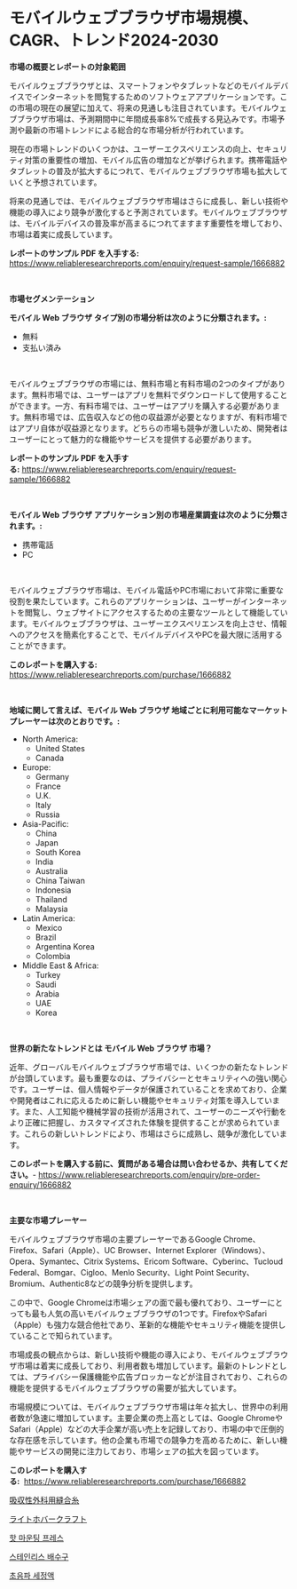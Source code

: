 <p><h1>モバイルウェブブラウザ市場規模、CAGR、トレンド2024-2030</h1></p><p><strong>市場の概要とレポートの対象範囲</strong></p>
<p><p>モバイルウェブブラウザとは、スマートフォンやタブレットなどのモバイルデバイスでインターネットを閲覧するためのソフトウェアアプリケーションです。この市場の現在の展望に加えて、将来の見通しも注目されています。モバイルウェブブラウザ市場は、予測期間中に年間成長率8%で成長する見込みです。市場予測や最新の市場トレンドによる総合的な市場分析が行われています。</p><p>現在の市場トレンドのいくつかは、ユーザーエクスペリエンスの向上、セキュリティ対策の重要性の増加、モバイル広告の増加などが挙げられます。携帯電話やタブレットの普及が拡大するにつれて、モバイルウェブブラウザ市場も拡大していくと予想されています。</p><p>将来の見通しでは、モバイルウェブブラウザ市場はさらに成長し、新しい技術や機能の導入により競争が激化すると予測されています。モバイルウェブブラウザは、モバイルデバイスの普及率が高まるにつれてますます重要性を増しており、市場は着実に成長しています。</p></p>
<p><strong>レポートのサンプル PDF を入手する:</strong> <a href="https://www.reliableresearchreports.com/enquiry/request-sample/1666882">https://www.reliableresearchreports.com/enquiry/request-sample/1666882</a></p>
<p>&nbsp;</p>
<p><strong>市場セグメンテーション</strong></p>
<p><strong>モバイル Web ブラウザ タイプ別の市場分析は次のように分類されます。:</strong></p>
<p><ul><li>無料</li><li>支払い済み</li></ul></p>
<p>&nbsp;</p>
<p><p>モバイルウェブブラウザの市場には、無料市場と有料市場の2つのタイプがあります。無料市場では、ユーザーはアプリを無料でダウンロードして使用することができます。一方、有料市場では、ユーザーはアプリを購入する必要があります。無料市場では、広告収入などの他の収益源が必要となりますが、有料市場ではアプリ自体が収益源となります。どちらの市場も競争が激しいため、開発者はユーザーにとって魅力的な機能やサービスを提供する必要があります。</p></p>
<p><strong>レポートのサンプル PDF を入手する:</strong>&nbsp;<a href="https://www.reliableresearchreports.com/enquiry/request-sample/1666882">https://www.reliableresearchreports.com/enquiry/request-sample/1666882</a></p>
<p>&nbsp;</p>
<p><strong> モバイル Web ブラウザ アプリケーション別の市場産業調査は次のように分類されます。:</strong></p>
<p><ul><li>携帯電話</li><li>PC</li></ul></p>
<p>&nbsp;</p>
<p><p>モバイルウェブブラウザ市場は、モバイル電話やPC市場において非常に重要な役割を果たしています。これらのアプリケーションは、ユーザーがインターネットを閲覧し、ウェブサイトにアクセスするための主要なツールとして機能しています。モバイルウェブブラウザは、ユーザーエクスペリエンスを向上させ、情報へのアクセスを簡素化することで、モバイルデバイスやPCを最大限に活用することができます。</p></p>
<p><strong>このレポートを購入する:</strong>&nbsp; <a href="https://www.reliableresearchreports.com/purchase/1666882">https://www.reliableresearchreports.com/purchase/1666882</a></p>
<p>&nbsp;</p>
<p><strong>地域に関して言えば、モバイル Web ブラウザ 地域ごとに利用可能なマーケットプレーヤーは次のとおりです。:</strong></p>
<p><ul>
    <li>
        North America:
        <ul>
            <li>United States</li>
            <li>Canada</li>
        </ul>
    </li>
    <li>
        Europe:
        <ul>
            <li>Germany</li>
            <li>France</li>
            <li>U.K.</li>
            <li>Italy</li>
            <li>Russia</li>
        </ul>
    </li>
    <li>
        Asia-Pacific:
        <ul>
            <li>China</li>
            <li>Japan</li>
            <li>South Korea</li>
            <li>India</li>
            <li>Australia</li>
            <li>China Taiwan</li>
            <li>Indonesia</li>
            <li>Thailand</li>
            <li>Malaysia</li>
        </ul>
    </li>
    <li>
        Latin America:
        <ul>
            <li>Mexico</li>
            <li>Brazil</li>
            <li>Argentina Korea</li>
            <li>Colombia</li>
        </ul>
    </li>
    <li>
        Middle East & Africa:
        <ul>
            <li>Turkey</li>
            <li>Saudi</li>
            <li>Arabia</li>
            <li>UAE</li>
            <li>Korea</li>
        </ul>
    </li>
    </ul></p>
<p>&nbsp;</p>
<p><strong>世界の新たなトレンドとは モバイル Web ブラウザ 市場？</strong></p>
<p><p>近年、グローバルモバイルウェブブラウザ市場では、いくつかの新たなトレンドが台頭しています。最も重要なのは、プライバシーとセキュリティへの強い関心です。ユーザーは、個人情報やデータが保護されていることを求めており、企業や開発者はこれに応えるために新しい機能やセキュリティ対策を導入しています。また、人工知能や機械学習の技術が活用されて、ユーザーのニーズや行動をより正確に把握し、カスタマイズされた体験を提供することが求められています。これらの新しいトレンドにより、市場はさらに成熟し、競争が激化しています。</p></p>
<p><strong>このレポートを購入する前に、質問がある場合は問い合わせるか、共有してください。</strong>- <a href="https://www.reliableresearchreports.com/enquiry/pre-order-enquiry/1666882">https://www.reliableresearchreports.com/enquiry/pre-order-enquiry/1666882</a></p>
<p>&nbsp;</p>
<p><strong>主要な市場プレーヤー</strong></p>
<p><p>モバイルウェブブラウザ市場の主要プレーヤーであるGoogle Chrome、Firefox、Safari（Apple）、UC Browser、Internet Explorer（Windows）、Opera、Symantec、Citrix Systems、Ericom Software、Cyberinc、Tucloud Federal、Bomgar、Cigloo、Menlo Security、Light Point Security、Bromium、Authentic8などの競争分析を提供します。</p><p>この中で、Google Chromeは市場シェアの面で最も優れており、ユーザーにとっても最も人気の高いモバイルウェブブラウザの1つです。FirefoxやSafari（Apple）も強力な競合他社であり、革新的な機能やセキュリティ機能を提供していることで知られています。</p><p>市場成長の観点からは、新しい技術や機能の導入により、モバイルウェブブラウザ市場は着実に成長しており、利用者数も増加しています。最新のトレンドとしては、プライバシー保護機能や広告ブロッカーなどが注目されており、これらの機能を提供するモバイルウェブブラウザの需要が拡大しています。</p><p>市場規模については、モバイルウェブブラウザ市場は年々拡大し、世界中の利用者数が急速に増加しています。主要企業の売上高としては、Google ChromeやSafari（Apple）などの大手企業が高い売上を記録しており、市場の中で圧倒的な存在感を示しています。他の企業も市場での競争力を高めるために、新しい機能やサービスの開発に注力しており、市場シェアの拡大を図っています。</p></p>
<p><strong>このレポートを購入する:</strong>&nbsp;&nbsp;<a href="https://www.reliableresearchreports.com/purchase/1666882">https://www.reliableresearchreports.com/purchase/1666882</a></p>
<p><p><a href="https://medium.com/@urinalisis45667/%E5%90%B8%E5%8F%8E%E6%80%A7%E5%A4%96%E7%A7%91%E7%94%A8%E7%B8%AB%E5%90%88%E7%B3%B8%E5%B8%82%E5%A0%B4-%E7%A8%AE%E9%A1%9E-%E7%94%A8%E9%80%94-%E5%9C%B0%E7%90%86%E3%81%AB%E3%82%88%E3%82%8B%E5%8C%85%E6%8B%AC%E7%9A%84%E3%81%AA%E8%A9%95%E4%BE%A1-6f1597feb7f6">吸収性外科用縫合糸</a></p><p><a href="https://medium.com/@chellamarie1962/%E5%85%89%E6%B5%AE%E9%81%8A%E8%88%B9%E5%B8%82%E5%A0%B4%E3%81%AE%E3%83%A1%E3%83%88%E3%83%AA%E3%82%AF%E3%82%B9%E3%82%92%E8%A7%A3%E8%AA%AD%E3%81%99%E3%82%8B-%E5%B8%82%E5%A0%B4%E3%82%B7%E3%82%A7%E3%82%A2-%E3%83%88%E3%83%AC%E3%83%B3%E3%83%89-%E6%88%90%E9%95%B7%E3%83%91%E3%82%BF%E3%83%BC%E3%83%B3-28b45e7148e7">ライトホバークラフト</a></p><p><a href="https://github.com/CorEmtymerich56566/Market-Research-Report-List-1/blob/main/163976913414.md">핫 마운팅 프레스</a></p><p><a href="https://medium.com/@maxinewilloughby/%EC%8A%A4%ED%85%8C%EC%9D%B8%EB%A6%AC%EC%8A%A4-%EC%8A%A4%ED%8B%B8-%EB%B0%B0%EC%88%98-%EC%8B%9C%EC%9E%A5-%EC%8B%9C%EC%9E%A5-cagr-%EC%8B%9C%EC%9E%A5-%ED%8A%B8%EB%A0%8C%EB%93%9C-%EB%B0%8F-%EC%84%B1%EC%9E%A5-%EC%A0%84%EB%9E%B5%EC%97%90-%EB%8C%80%ED%95%9C-%ED%86%B5%EC%B0%B0%EB%A0%A5-3778436e41aa">스테인리스 배수구</a></p><p><a href="https://github.com/GabrielBlanda5656/Market-Research-Report-List-1/blob/main/431717713413.md">초음파 세정액</a></p></p>